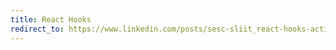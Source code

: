 ```yaml
---
title: React Hooks
redirect_to: https://www.linkedin.com/posts/sesc-sliit_react-hooks-activity-7215557659595354112-brEK?utm_source=share&utm_medium=member_ios 
---
```


